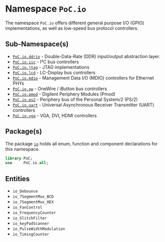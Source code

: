 # Namespace `PoC.io`


The namespace `PoC.io` offers different general purpose I/O (GPIO) implementations,
as well as low-speed bus protocol controllers.


## Sub-Namespace(s)

 - [`PoC.io.ddrio`][io_ddrio] - Double-Data-Rate (DDR) input/output abstraction layer. 
 - [`PoC.io.iic`][io_iic] - I²C bus controllers
 - [`PoC.io.jtag`][io_jtag] - JTAG implementations
 - [`PoC.io.lcd`][io_lcd] - LC-Display bus controllers
 - [`PoC.io.mdio`][io_mdio] - Management Data I/O (MDIO) controllers for Ethernet PHYs
 - [`PoC.io.ow`][io_ow] - OneWire / iButton bus controllers
 - [`PoC.io.pmod`][io_pmod] - Digilent Periphery Modules (Pmod)
 - [`PoC.io.ps2`][io_ps2] - Periphery bus of the Personal System/2 (PS/2)
 - [`PoC.io.uart`][io_uart] - Universal Asynchronous Receiver Transmitter (UART) controllers
 - [`PoC.io.vga`][io_vga] - VGA, DVI, HDMI controllers


## Package(s)

The package [`io`][io.pkg] holds all enum, function and component declarations for this namespace.

```VHDL
library PoC;
use     PoC.io.all;
```


## Entities

 -  `io_Debounce`
 -  `io_7SegmentMux_BCD`
 -  `io_7SegmentMux_HEX`
 -  `io_FanControl`
 -  `io_FrequencyCounter`
 -  `io_GlitchFilter`
 -  `io_keyPadScanner`
 -  `io_PulseWidthModulation`
 -  `io_TimingCounter`

 [io.pkg]:			io.pkg.vhdl

 [io_ddrio]:		ddrio
 [io_iic]:			iic
 [io_jtag]:			jtag
 [io_lcd]:			lcd
 [io_mdio]:			mdio
 [io_ow]:			ow
 [io_pmod]:			pmod
 [io_ps2]:			ps2
 [io_uart]:			uart
 [io_vga]:			vga
